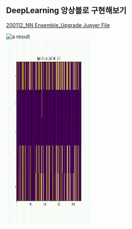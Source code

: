 ## DeepLearning 앙상블로 구현해보기

<a href="./Code/200112_NN Ensemble_Upgrade.ipynb">200112_NN Ensemble_Upgrade Jupyer File</a>
<br>

<div class="img1">
  <div style="float:left;width:100%">
    <img src='./Result/a_result.gif' alt="a result" width="45%" height="500">
  </div>
</div>
<div class="img2">
  <div style="float:right;width:100%">
    <img src='./Result/b_result.gif' alt="b result" width="45%" height="500">
  </div>
</div>

